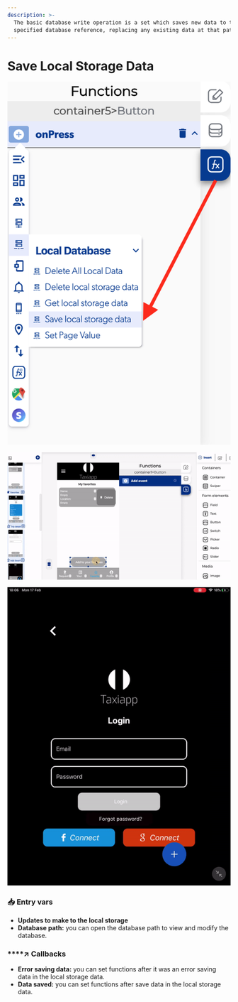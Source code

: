 ```yaml
---
description: >-
  The basic database write operation is a set which saves new data to the
  specified database reference, replacing any existing data at that path.
---
```


# Save Local Storage Data

![](../../../.gitbook/assets/captura-de-pantalla-2020-02-10-a-la-s-11.59.02.png)

![](../../../.gitbook/assets/ezgif.com-video-to-gif%20%284%29.gif)

![](../../../.gitbook/assets/ezgif.com-video-to-gif-1%20%284%29.gif)



### 📥 Entry vars <a id="entry-vars"></a>

* **Updates to make to the local storage**
* **Database path:** you can open the database path to view and modify the database.

### \*\*\*\*↗ **Callbacks**

* **Error saving data:** you can set functions after it was an error saving data in the local storage data.
* **Data saved:** you can set functions after save data in the local storage data.

